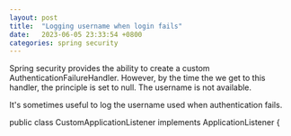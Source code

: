 ```yaml
---
layout: post
title:  "Logging username when login fails"
date:   2023-06-05 23:33:54 +0800
categories: spring security
---
```


Spring security provides the ability to create a custom AuthenticationFailureHandler.
However, by the time the we get to this handler, the principle is set to null.
The username is not available.

It's sometimes useful to log the username used when authentication fails.

public class CustomApplicationListener implements ApplicationListener<AuthenticationFailureBadCredentialsEvent> {
